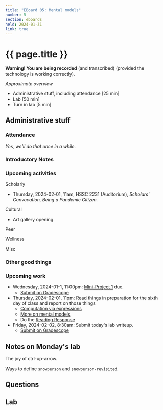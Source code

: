 ```yaml
---
title: "EBoard 05: Mental models"
number: 5
section: eboards
held: 2024-01-31
link: true
---
```

# {{ page.title }}

**Warning! You are being recorded** (and transcribed) (provided the technology
is working correctly).

_Approximate overview_

* Administrative stuff, including attendance [25 min]
* Lab [50 min]
* Turn in lab [5 min]

Administrative stuff
--------------------

### Attendance

_Yes, we'll do that once in a while._

### Introductory Notes

### Upcoming activities

Scholarly

* Thursday, 2024-02-01, 11am, HSSC 2231 (Auditorium), 
  _Scholars' Convocation, Being a Pandemic Citizen._

Cultural

* Art gallery opening.

Peer

Wellness

Misc

### Other good things

### Upcoming work

* Wednesday, 2024-01-1, 11:00pm: [Mini-Project 1](../mps/mp01) due.
    * [Submit on Gradescope](https://www.gradescope.com/courses/690100/assignments/4014689/)
* Thursday, 2024-02-01, 11pm: Read things in preparation for the sixth day of 
  class and report on those things
    * [Computation via expressions](../readings/computation-via-expressions)
    * [More on mental models](../readings/mental-models)
    * Do the [Reading Response](https://www.gradescope.com/courses/690100/assignments/4007931/submissions)
* Friday, 2024-02-02, 8:30am: Submit today's lab writeup.
    * [Submit on Gradescope](...)

Notes on Monday's lab
---------------------

The joy of ctrl-up-arrow.

Ways to define `snowperson` and `snowperson-revisited`.

Questions
---------

Lab
---
